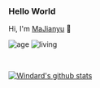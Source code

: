 ### Hello World
Hi, I'm [MaJianyu](https://mjy.js.org) 👋

![age](https://img.shields.io/badge/age-18-blue)
![living](https://img.shields.io/badge/living-Qingzhou-3c9)

<br />

[![Windard's github stats](https://github-readme-stats.vercel.app/api?username=majianyu2007&show_icons=true)](https://github.com/majianyu2007)
